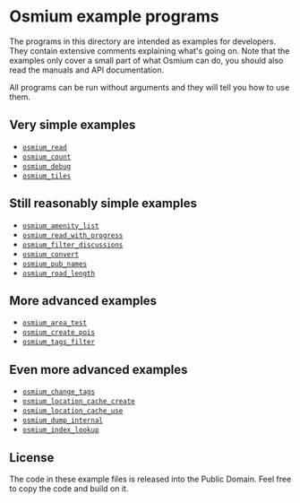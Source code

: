
# Osmium example programs

The programs in this directory are intended as examples for developers. They
contain extensive comments explaining what's going on. Note that the examples
only cover a small part of what Osmium can do, you should also read the manuals
and API documentation.

All programs can be run without arguments and they will tell you how to use
them.

## Very simple examples

* [`osmium_read`](./osmium_read.cpp)
* [`osmium_count`](./osmium_count.cpp)
* [`osmium_debug`](./osmium_debug.cpp)
* [`osmium_tiles`](./osmium_tiles.cpp)

## Still reasonably simple examples

* [`osmium_amenity_list`](./osmium_amenity_list.cpp)
* [`osmium_read_with_progress`](./osmium_read_with_progress.cpp)
* [`osmium_filter_discussions`](./osmium_filter_discussions.cpp)
* [`osmium_convert`](./osmium_convert.cpp)
* [`osmium_pub_names`](./osmium_pub_names.cpp)
* [`osmium_road_length`](./osmium_road_length.cpp)

## More advanced examples

* [`osmium_area_test`](./osmium_area_test.cpp)
* [`osmium_create_pois`](./osmium_create_pois.cpp)
* [`osmium_tags_filter`](./osmium_tags_filter.cpp)

## Even more advanced examples

* [`osmium_change_tags`](./osmium_change_tags.cpp)
* [`osmium_location_cache_create`](./osmium_location_cache_create.cpp)
* [`osmium_location_cache_use`](./osmium_location_cache_use.cpp)
* [`osmium_dump_internal`](./osmium_dump_internal.cpp)
* [`osmium_index_lookup`](./osmium_index_lookup.cpp)

## License

The code in these example files is released into the Public Domain. Feel free
to copy the code and build on it.

